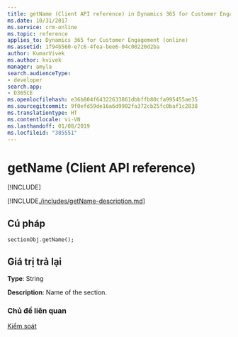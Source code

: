 ```yaml
---
title: getName (Client API reference) in Dynamics 365 for Customer Engagement| MicrosoftDocs
ms.date: 10/31/2017
ms.service: crm-online
ms.topic: reference
applies_to: Dynamics 365 for Customer Engagement (online)
ms.assetid: 1f94b560-e7c6-4fea-bee6-04c00220d2ba
author: KumarVivek
ms.author: kvivek
manager: amyla
search.audienceType:
- developer
search.app:
- D365CE
ms.openlocfilehash: e36b804f64322633861dbbffb80cfa995455ae35
ms.sourcegitcommit: 9f0efd59de16a6d9902fa372cb25fc0baf1c2838
ms.translationtype: HT
ms.contentlocale: vi-VN
ms.lasthandoff: 01/08/2019
ms.locfileid: "385551"
---
```

# <a name="getname-client-api-reference"></a>getName (Client API reference)

[!INCLUDE[](../../../../includes/cc_applies_to_update_9_0_0.md)]

[!INCLUDE[./includes/getName-description.md](./includes/getName-description.md)]

## <a name="syntax"></a>Cú pháp

`sectionObj.getName();`

## <a name="return-value"></a>Giá trị trả lại

**Type**: String

**Description**: Name of the section.

### <a name="related-topics"></a>Chủ đề liên quan

[Kiểm soát](../controls.md)

